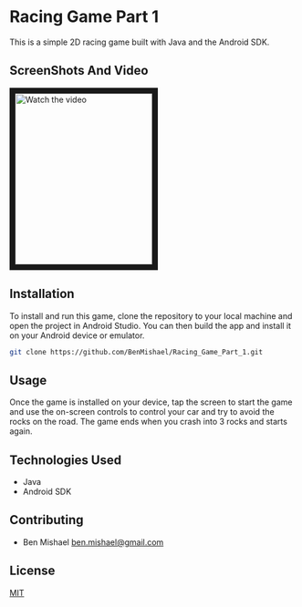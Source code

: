 # Racing Game Part 1

This is a simple 2D racing game built with Java and the Android SDK.

## ScreenShots And Video
<a href="https://youtube.com/shorts/Q0YTY1mRXWw?feature=share" target="_blank">
 <img src="https://i.ibb.co/89VBNX5/Screenshot-2023-04-15-18-40-25.jpg" alt="Watch the video" width="240" height="300" border="10" />
</a>

## Installation

To install and run this game, clone the repository to your local machine and open the project in Android Studio. You can then build the app and install it on your Android device or emulator.

```bash
git clone https://github.com/BenMishael/Racing_Game_Part_1.git
```

## Usage

Once the game is installed on your device, tap the screen to start the game and use the on-screen controls to control your car and try to avoid the rocks on the road. The game ends when you crash into 3 rocks and starts again.

## Technologies Used

- Java  
- Android SDK

## Contributing

- Ben Mishael ben.mishael@gmail.com

## License

[MIT](https://choosealicense.com/licenses/mit/)
